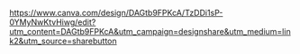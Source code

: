 https://www.canva.com/design/DAGtb9FPKcA/TzDDi1sP-0YMyNwKtvHiwg/edit?utm_content=DAGtb9FPKcA&utm_campaign=designshare&utm_medium=link2&utm_source=sharebutton
